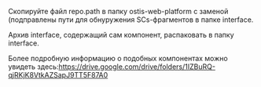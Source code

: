 Скопируйте файл repo.path в папку ostis-web-platform с заменой (подправлены пути для обнуружения SCs-фрагментов в папке interface. 

Архив interface, содержащий сам компонент, распаковать в папку interface. 

Более подробную информацию о подобных компонентах можно увидеть здесь:https://drive.google.com/drive/folders/1IZBuRQ-qjRKjK8VtkAZSapJ9TT5F87A0
